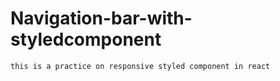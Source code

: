 # Navigation-bar-with-styledcomponent

    this is a practice on responsive styled component in react
